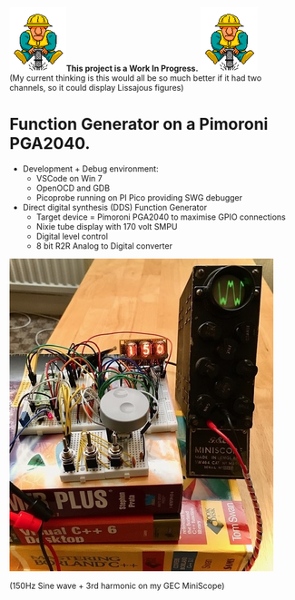 ![alt text](https://github.com/oddwires/RP2040/blob/master/Function%20Generator/Images/work-in-progress.gif)****This project is a Work In Progress.****
![alt text](https://github.com/oddwires/RP2040/blob/master/Function%20Generator/Images/work-in-progress.gif)  
(My current thinking is this would all be so much better if it had two channels, so it could display Lissajous figures)
# Function Generator on a Pimoroni PGA2040. #

* Development + Debug environment:
  * VSCode on Win 7
  * OpenOCD and GDB
  * Picoprobe running on PI Pico providing SWG debugger
* Direct digital synthesis (DDS) Function Generator
  * Target device = Pimoroni PGA2040 to maximise GPIO connections
  * Nixie tube display with 170 volt SMPU
  * Digital level control
  * 8 bit R2R Analog to Digital converter

![Hardware](https://github.com/oddwires/RP2040/blob/master/Function%20Generator/Images/FunctionGenerator.jpg)

(150Hz Sine wave + 3rd harmonic on my GEC MiniScope)
